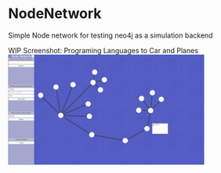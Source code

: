 # NodeNetwork
Simple Node network for testing neo4j as a simulation backend

WIP Screenshot: Programing Languages to Car and Planes
<img align="center" src="/simple network.png?raw=true" width="400" alt="Screenshot of simple network">
